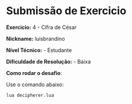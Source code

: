 # Submissão de Exercicio

**Exercicio:** 4 - Cifra de César

**Nickname:** luisbrandino

**Nível Técnico:** - Estudante

**Dificuldade de Resolução:** - Baixa

**Como rodar o desafio**: 

Use o comando abaixo: 
```bash
lua decipherer.lua
```
